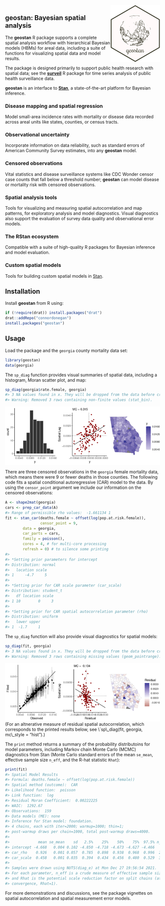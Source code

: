 
<!-- README.md is generated from README.Rmd. Please edit that file -->

<img src="man/figures/logo.png" align="right" width="160" />

## geostan: Bayesian spatial analysis

The **geostan** R package supports a complete spatial analysis workflow
with hierarchical Bayesian models (HBMs) for areal data, including a
suite of functions for visualizing spatial data and model results.

The package is designed primarily to support public health research with
spatial data; see the
[**surveil**](https://connordonegan.github.io/surveil/) R package for
time series analysis of public health surveillance data.

**geostan** is an interface to [**Stan**](https://mc-stan.org), a
state-of-the-art platform for Bayesian inference.

### Disease mapping and spatial regression

Model small-area incidence rates with mortality or disease data recorded
across areal units like states, counties, or census tracts.

### Observational uncertainty

Incorporate information on data reliability, such as standard errors of
American Community Survey estimates, into any **geostan** model.

### Censored observations

Vital statistics and disease surveillance systems like CDC Wonder censor
case counts that fall below a threshold number; **geostan** can model
disease or mortality risk with censored observations.

### Spatial analysis tools

Tools for visualizing and measuring spatial autocorrelation and map
patterns, for exploratory analysis and model diagnostics. Visual
diagnostics also support the evaluation of survey data quality and
observational error models.

### The RStan ecosystem

Compatible with a suite of high-quality R packages for Bayesian
inference and model evaluation.

### Custom spatial models

Tools for building custom spatial models in
[Stan](https://mc-stan.org/).

## Installation

Install **geostan** from R using:

``` r
if (!require(drat)) install.packages("drat")
drat::addRepo("connordonegan")
install.packages("geostan")
```

## Usage

Load the package and the `georgia` county mortality data set:

``` r
library(geostan)
data(georgia)
```

The `sp_diag` function provides visual summaries of spatial data,
including a histogram, Moran scatter plot, and map:

``` r
sp_diag(georgia$rate.female, georgia)
#> 3 NA values found in x. They will be dropped from the data before creating the Moran plot. If matrix w was row-standardized, it no longer is. To address this, you can use a binary connectivity matrix, using style = 'B' in shape2mat.
#> Warning: Removed 3 rows containing non-finite values (stat_bin).
```

<img src="man/figures/README-unnamed-chunk-3-1.png" style="display: block; margin: auto;" />

There are three censored observations in the `georgia` female mortality
data, which means there were 9 or fewer deaths in those counties. The
following code fits a spatial conditional autoregressive (CAR) model to
the data. By using the `censor_point` argument we include our
information on the censored observations:

``` r
A <- shape2mat(georgia)
cars <- prep_car_data(A)
#> Range of permissible rho values:  -1.661134 1
fit <- stan_car(deaths.female ~ offset(log(pop.at.risk.female)),
                censor_point = 9,
        data = georgia,
        car_parts = cars,
        family = poisson(),
        cores = 4, # for multi-core processing
        refresh = 0) # to silence some printing
#> 
#> *Setting prior parameters for intercept
#> Distribution: normal
#>   location scale
#> 1     -4.7     5
#> 
#> *Setting prior for CAR scale parameter (car_scale)
#> Distribution: student_t
#>   df location scale
#> 1 10        0     3
#> 
#> *Setting prior for CAR spatial autocorrelation parameter (rho)
#> Distribution: uniform
#>   lower upper
#> 1  -1.7     1
```

The `sp_diag` function will also provide visual diagnostics for spatial
models:

``` r
sp_diag(fit, georgia)
#> 3 NA values found in x. They will be dropped from the data before creating the Moran plot. If matrix w was row-standardized, it no longer is. To address this, you can use a binary connectivity matrix, using style = 'B' in shape2mat.
#> Warning: Removed 3 rows containing missing values (geom_pointrange).
```

<img src="man/figures/README-unnamed-chunk-5-1.png" style="display: block; margin: auto;" />
(For an altnerative measure of residual spatial autocorrelation, which
corresponds to the printed results below, see \`sp\_diag(fit, georgia,
mc\_style = “hist”).)

The `print` method returns a summary of the probability distributoins
for model parameters, including Markov chain Monte Carlo (MCMC)
diagnostics from Stan (Monte Carlo standard errors of the mean
`se_mean`, effective sample size `n_eff`, and the R-hat statistic
`Rhat`):

``` r
print(fit)
#> Spatial Model Results 
#> Formula: deaths.female ~ offset(log(pop.at.risk.female))
#> Spatial method (outcome):  CAR 
#> Likelihood function:  poisson 
#> Link function:  log 
#> Residual Moran Coefficient:  0.00222225 
#> WAIC:  1292.67 
#> Observations:  159 
#> Data models (ME): none
#> Inference for Stan model: foundation.
#> 4 chains, each with iter=2000; warmup=1000; thin=1; 
#> post-warmup draws per chain=1000, total post-warmup draws=4000.
#> 
#>             mean se_mean    sd   2.5%    25%    50%    75%  97.5% n_eff  Rhat
#> intercept -4.668   0.004 0.102 -4.850 -4.718 -4.673 -4.627 -4.466   720 1.006
#> car_rho    0.926   0.001 0.057  0.785  0.898  0.938  0.968  0.996  2986 1.000
#> car_scale  0.458   0.001 0.035  0.394  0.434  0.456  0.480  0.529  3338 1.000
#> 
#> Samples were drawn using NUTS(diag_e) at Mon Dec 27 19:56:54 2021.
#> For each parameter, n_eff is a crude measure of effective sample size,
#> and Rhat is the potential scale reduction factor on split chains (at 
#> convergence, Rhat=1).
```

For more demonstrations and discussions, see the package vignettes on
spatial autocorrelation and spatial measurement error models.

